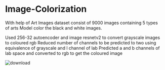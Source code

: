 # Image-Colorization
With help of Art Images dataset consist of 9000 images containing 5 types of arts Model color the black and white images.

Used 256-32 autoencoder and image resnetv2 to convert grayscale images to coloured rgb
Reduced number of channels to be predicted to two using equivalence of grayscale and l channel of lab
Predicted a and b channels of lab space and converted to rgb to get the coloured image

![download](https://user-images.githubusercontent.com/39564683/156940398-0ad9b8fa-a74b-4212-9f39-c2ea15e9f37a.png)
